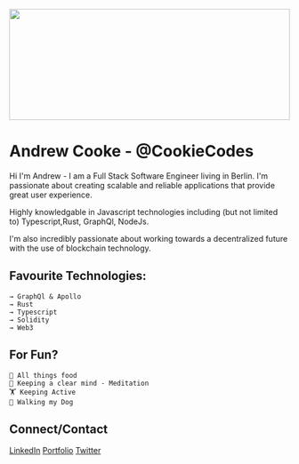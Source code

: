<p>
  <img src="https://images.unsplash.com/photo-1541140134513-85a161dc4a00?ixlib=rb-1.2.1&ixid=eyJhcHBfaWQiOjEyMDd9&auto=format&fit=crop&w=2250&q=800" height="200" width="100%" />
</p>


# Andrew Cooke - @CookieCodes

Hi I'm Andrew - I am a Full Stack Software Engineer living in Berlin. I'm passionate about creating scalable and reliable applications that provide great user experience.

Highly knowledgable in Javascript technologies including (but not limited to) Typescript,Rust,  GraphQl,  NodeJs.

I'm also incredibly passionate about working towards a decentralized future with the use of blockchain technology.

## Favourite Technologies:

```
→ GraphQl & Apollo
→ Rust
→ Typescript
→ Solidity
→ Web3
```

## For Fun?

```
🌮 All things food
🧘 Keeping a clear mind - Meditation
🏋️ Keeping Active
🐶 Walking my Dog
```


## Connect/Contact

[LinkedIn](https://www.linkedin.com/in/andrewcooke89/)
[Portfolio](https://www.andrewcooke.dev)
[Twitter](https://twitter.com/CodesCookie)

